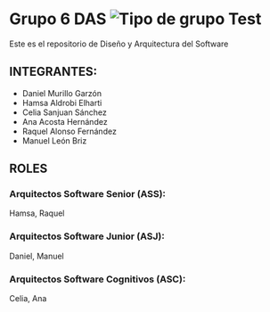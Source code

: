 # Grupo 6 DAS   ![Tipo de grupo Test](https://img.shields.io/badge/Tipo%20de%20grupo-TEST-green)
Este es el repositorio de Diseño y Arquitectura del Software
## INTEGRANTES: 
- Daniel Murillo Garzón
- Hamsa Aldrobi Elharti
- Celia Sanjuan Sánchez
- Ana Acosta Hernández
- Raquel Alonso Fernández
- Manuel León Briz
  
## ROLES
### Arquitectos Software Senior (ASS):
Hamsa, Raquel
### Arquitectos  Software  Junior  (ASJ):
Daniel, Manuel
### Arquitectos Software Cognitivos (ASC):
Celia, Ana
